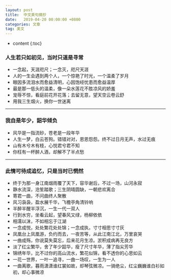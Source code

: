 ```yaml
---
layout: post
title:  中文美句摘抄
date:   2019-04-20 00:00:00 +0800
categories: 文章
tag: 美文
---
```




* content
{:toc}




### 人生若只如初见，当时只道是寻常
+ 一念起，天涯咫尺；一念灭，咫尺天涯
+ 人的一生会遇到两个人，一个惊艳了时光，一个温柔了岁月
+ 眼因多流泪水而愈益清明，心因饱经忧患而愈益温厚
+ 最是那一低头的温柔，像一朵水莲花不胜凉风的娇羞
+ 宠辱不惊，看庭前花开花落；去留无意，望天空云卷云舒
+ 用我三生烟火，换你一世迷离

---

### 我自是年少，韶华倾负
+ 风华是一指流砂，苍老是一段年华
+ 人生一梦，白云苍狗。错错对对，恩恩怨怨。终不过日月无声，水过无痕
+ 山有木兮木有枝，心悦君兮君不知
+ 你枉有一杯醉人酒，却解不了半点愁

---

### 此情可待成追忆，只是当时已惘然
+ 终于为那一身江南烟雨覆了天下，容华谢后，不过一场，山河永寂
+ 静水流深，沧笙踏歌；三生阴晴圆缺，一朝悲欢离合
+ 寄君一曲，不问曲终人聚散
+ 风习袅袅，盈水展千华，飞檐亭角清铃响
+ 半醉半醒半浮沉，一生一代一双人
+ 行到水穷，坐看云起，望春风又绿，杨柳依依
+ 相濡以沫，不如相忘于江湖
+ 一念成悦，处处繁花处处锦；一念成执，寸寸相思寸寸灰
+ 凤凰台上凤凰游，负约而去，一夜苦等，从此江南江北，万里哀哭
+ 一曲成殇，你说莫失莫忘，后来花月生凉。淤积成病再无良方
+ 淡了红尘繁华，舍了年少韶华，瘦了尺寸年华，薄了指尖芳华
+ 锦绣年华，比不过你的高山流水，繁花似锦，看不透你的心思如云
+ 一花一世界，一叶一追寻，一曲一场叹，一生为一人
+ 一曲离歌，暮雨潇潇谁红裳如故，却琴弦微凉。一骑绝尘，红尘巍巍谁白衫如初，却心事微凉
 